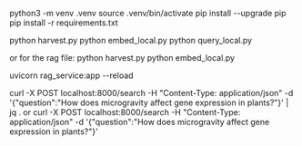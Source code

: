 python3 -m venv .venv
source .venv/bin/activate
pip install --upgrade pip
pip install -r requirements.txt

python harvest.py
python embed_local.py
python query_local.py


or for the rag file:
python harvest.py
python embed_local.py

uvicorn rag_service:app --reload

curl -X POST localhost:8000/search -H "Content-Type: application/json"      -d '{"question":"How does microgravity affect gene expression in plants?"}' | jq .
 or 
curl -X POST localhost:8000/search -H "Content-Type: application/json"      -d '{"question":"How does microgravity affect gene expression in plants?"}' 